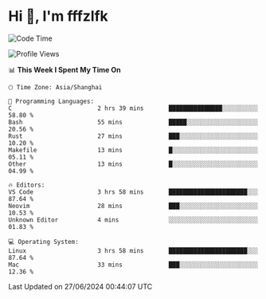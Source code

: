 # Hi 👋, I'm fffzlfk

<!--START_SECTION:waka-->
![Code Time](http://img.shields.io/badge/Code%20Time-707%20hrs%2025%20mins-blue)

![Profile Views](http://img.shields.io/badge/Profile%20Views-0-blue)

📊 **This Week I Spent My Time On** 

```text
🕑︎ Time Zone: Asia/Shanghai

💬 Programming Languages: 
C                        2 hrs 39 mins       ███████████████░░░░░░░░░░   58.80 % 
Bash                     55 mins             █████░░░░░░░░░░░░░░░░░░░░   20.56 % 
Rust                     27 mins             ███░░░░░░░░░░░░░░░░░░░░░░   10.20 % 
Makefile                 13 mins             █░░░░░░░░░░░░░░░░░░░░░░░░   05.11 % 
Other                    13 mins             █░░░░░░░░░░░░░░░░░░░░░░░░   04.99 % 

🔥 Editors: 
VS Code                  3 hrs 58 mins       ██████████████████████░░░   87.64 % 
Neovim                   28 mins             ███░░░░░░░░░░░░░░░░░░░░░░   10.53 % 
Unknown Editor           4 mins              ░░░░░░░░░░░░░░░░░░░░░░░░░   01.83 % 

💻 Operating System: 
Linux                    3 hrs 58 mins       ██████████████████████░░░   87.64 % 
Mac                      33 mins             ███░░░░░░░░░░░░░░░░░░░░░░   12.36 % 
```


 Last Updated on 27/06/2024 00:44:07 UTC
<!--END_SECTION:waka-->
